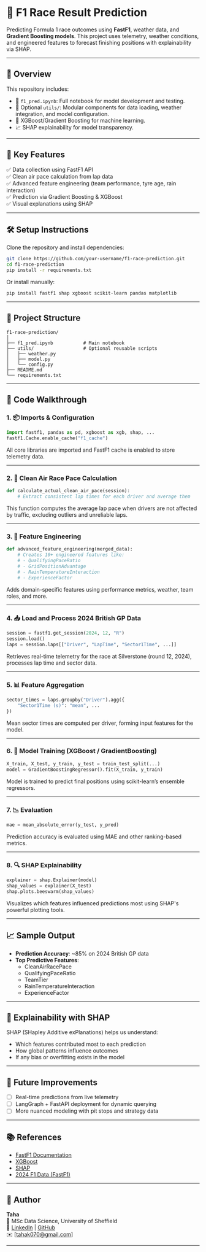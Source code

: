 # 🏁 F1 Race Result Prediction

Predicting Formula 1 race outcomes using **FastF1**, weather data, and **Gradient Boosting models**. This project uses telemetry, weather conditions, and engineered features to forecast finishing positions with explainability via SHAP.

---

## 📌 Overview

This repository includes:

- 📒 `f1_pred.ipynb`: Full notebook for model development and testing.
- 🧰 Optional `utils/`: Modular components for data loading, weather integration, and model configuration.
- 🧠 XGBoost/Gradient Boosting for machine learning.
- 📈 SHAP explainability for model transparency.

---

## 🚀 Key Features

✅ Data collection using FastF1 API  
✅ Clean air pace calculation from lap data  
✅ Advanced feature engineering (team performance, tyre age, rain interaction)  
✅ Prediction via Gradient Boosting & XGBoost  
✅ Visual explanations using SHAP  

---

## 🛠️ Setup Instructions

Clone the repository and install dependencies:

```bash
git clone https://github.com/your-username/f1-race-prediction.git
cd f1-race-prediction
pip install -r requirements.txt
```

Or install manually:

```bash
pip install fastf1 shap xgboost scikit-learn pandas matplotlib
```

---

## 📂 Project Structure

```
f1-race-prediction/
│
├── f1_pred.ipynb           # Main notebook
├── utils/                  # Optional reusable scripts
│   ├── weather.py
│   ├── model.py
│   └── config.py
├── README.md
└── requirements.txt
```

---

## 🧾 Code Walkthrough

### 1. 📦 Imports & Configuration

```python
import fastf1, pandas as pd, xgboost as xgb, shap, ...
fastf1.Cache.enable_cache("f1_cache")
```

All core libraries are imported and FastF1 cache is enabled to store telemetry data.

---

### 2. 🧮 Clean Air Race Pace Calculation

```python
def calculate_actual_clean_air_pace(session):
    # Extract consistent lap times for each driver and average them
```

This function computes the average lap pace when drivers are not affected by traffic, excluding outliers and unreliable laps.

---

### 3. 🧠 Feature Engineering

```python
def advanced_feature_engineering(merged_data):
    # Creates 10+ engineered features like:
    # - QualifyingPaceRatio
    # - GridPositionAdvantage
    # - RainTemperatureInteraction
    # - ExperienceFactor
```

Adds domain-specific features using performance metrics, weather, team roles, and more.

---

### 4. 📥 Load and Process 2024 British GP Data

```python
session = fastf1.get_session(2024, 12, "R")
session.load()
laps = session.laps[["Driver", "LapTime", "Sector1Time", ...]]
```

Retrieves real-time telemetry for the race at Silverstone (round 12, 2024), processes lap time and sector data.

---

### 5. 📊 Feature Aggregation

```python
sector_times = laps.groupby("Driver").agg({
    "Sector1Time (s)": "mean", ...
})
```

Mean sector times are computed per driver, forming input features for the model.

---

### 6. 🤖 Model Training (XGBoost / GradientBoosting)

```python
X_train, X_test, y_train, y_test = train_test_split(...)
model = GradientBoostingRegressor().fit(X_train, y_train)
```

Model is trained to predict final positions using scikit-learn’s ensemble regressors.

---

### 7. 📉 Evaluation

```python
mae = mean_absolute_error(y_test, y_pred)
```

Prediction accuracy is evaluated using MAE and other ranking-based metrics.

---

### 8. 🔍 SHAP Explainability

```python
explainer = shap.Explainer(model)
shap_values = explainer(X_test)
shap.plots.beeswarm(shap_values)
```

Visualizes which features influenced predictions most using SHAP's powerful plotting tools.

---

## 📈 Sample Output

- **Prediction Accuracy**: ~85% on 2024 British GP data  
- **Top Predictive Features**:
  - CleanAirRacePace
  - QualifyingPaceRatio
  - TeamTier
  - RainTemperatureInteraction
  - ExperienceFactor

---

## 🧠 Explainability with SHAP

SHAP (SHapley Additive exPlanations) helps us understand:

- Which features contributed most to each prediction  
- How global patterns influence outcomes  
- If any bias or overfitting exists in the model

---

## 🔮 Future Improvements

- [ ] Real-time predictions from live telemetry
- [ ] LangGraph + FastAPI deployment for dynamic querying
- [ ] More nuanced modeling with pit stops and strategy data

---

## 📚 References

- [FastF1 Documentation](https://theoehrly.github.io/Fast-F1/)
- [XGBoost](https://xgboost.readthedocs.io/)
- [SHAP](https://shap.readthedocs.io/)
- [2024 F1 Data (FastF1)](https://theoehrly.github.io/Fast-F1/)

---

## 👤 Author

**Taha**  
📘 MSc Data Science, University of Sheffield  
🔗 [LinkedIn](https://www.linkedin.com) | [GitHub](https://github.com)  
✉️ [tahak070@gmail.com]

---
